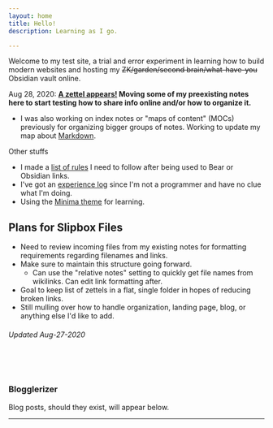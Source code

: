 ```yaml
---
layout: home
title: Hello!
description: Learning as I go.

---
```


Welcome to my test site, a trial and error experiment in learning how to build modern websites and hosting my ~~ZK/garden/second brain/what-have-you~~ Obsidian vault online.

Aug 28, 2020: **[A zettel appears!](zets/202007251031-what-is-markdown.md) Moving some of my preexisting notes here to start testing how to share info online and/or how to organize it.**
- I was also working on index notes or "maps of content" (MOCs) previously for organizing bigger groups of notes. Working to update my map about [Markdown](mocs/🟣MARKDOWN.md).


Other stuffs
- I made a [list of rules](one_pagers/new_format_rules.md) I need to follow after being used to Bear or Obsidian links.
- I've got an [experience log](one_pagers/xp_log.md) since I'm not a programmer and have no clue what I'm doing.
- Using the [Minima theme](https://github.com/jekyll/minima) for learning.

## Plans for Slipbox Files
- Need to review incoming files from my existing notes for formatting requirements regarding filenames and links.
- Make sure to maintain this structure going forward.
	- Can use the "relative notes" setting to quickly get file names from wikilinks. Can edit link formatting after.
- Goal to keep list of zettels in a flat, single folder in hopes of reducing broken links.
- Still mulling over how to handle organization, landing page, blog, or anything else I'd like to add.

###### Updated Aug-27-2020
<br><br>

### Blogglerizer
Blog posts, should they exist, will appear below.

---


